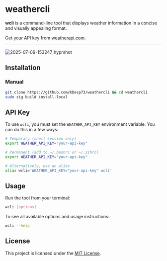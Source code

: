# weathercli

**wcli** is a command-line tool that displays weather information in a concise and visually appealing format.

Get your API key from [weatherapi.com](https://www.weatherapi.com/).

---

![2025-07-09-153247_hyprshot](https://github.com/user-attachments/assets/93ec91ea-23a7-4275-bda0-2dce573098a0)


## Installation

### Manual

```bash
git clone https://github.com/KDesp73/weathercli && cd weathercli
sudo zig build install-local
```

## API Key

To use `wcli`, you must set the `WEATHER_API_KEY` environment variable. You can do this in a few ways:

```bash
# Temporary (shell session only)
export WEATHER_API_KEY="your-api-key"

# Permanent (add to ~/.bashrc or ~/.zshrc)
export WEATHER_API_KEY="your-api-key"

# Alternatively, use an alias
alias wcli='WEATHER_API_KEY="your-api-key" wcli'
```

## Usage

Run the tool from your terminal:

```bash
wcli [options]
```

To see all available options and usage instructions:

```bash
wcli --help
```

## License

This project is licensed under the [MIT License](./LICENSE).
